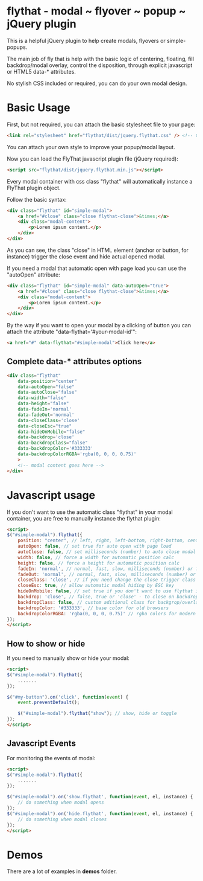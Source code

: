 # flythat - modal ~ flyover ~ popup ~ jQuery plugin

This is a helpful jQuery plugin to help create modals, flyovers or simple-popups.

The main job of fly that is help with the basic logic of centering, floating, fill backdrop/modal overlay, control the disposition, through explicit javascript or HTML5 data-* attributes.

No stylish CSS included or required, you can do your own modal design.


# Basic Usage

First, but not required, you can attach the basic stylesheet file to your page:
```html
<link rel="stylesheet" href="flythat/dist/jquery.flythat.css" /> <!-- Core basic -->
```

You can attach your own style to improve your popup/modal layout.

Now you can load the FlyThat javascript plugin file (jQuery required):
```html
<script src="flythat/dist/jquery.flythat.min.js"></script>
```

Every modal container with css class "flythat" will automatically instance a FlyThat plugin object.

Follow the basic syntax:
```html
<div class="flythat" id="simple-modal">
    <a href="#close" class="close flythat-close">&times;</a>
    <div class="modal-content">
        <p>Lorem ipsum content.</p>
    </div>
</div>
```

As you can see, the class "close" in HTML element (anchor or button, for instance) trigger the close event and hide actual opened modal.

If you need a modal that automatic open with page load you can use the "autoOpen" attribute:
```html
<div class="flythat" id="simple-modal" data-autoOpen="true">
    <a href="#close" class="close flythat-close">&times;</a>
    <div class="modal-content">
        <p>Lorem ipsum content.</p>
    </div>
</div>
```

By the way if you want to open your modal by a clicking of button you can attach the attribute "data-flythat='#your-modal-id'":
```html
<a href="#" data-flythat="#simple-modal">Click here</a>
```

## Complete data-* attributes options

```html
<div class="flythat"
    data-position="center"
    data-autoOpen="false"
    data-autoClose="false"
    data-width="false"
    data-height="false"
    data-fadeIn='normal'
    data-fadeOut='normal'
    data-closeClass='close'
    data-closeEsc="true"
    data-hideOnMobile="false"
    data-backdrop='close'
    data-backdropClass="false"
    data-backdropColor='#333333'
    data-backdropColorRGBA='rgba(0, 0, 0, 0.75)'
    >
    <!-- modal content goes here -->
</div>
```

# Javascript usage

If you don't want to use the automatic class "flythat" in your modal container, you are free to manually instance the flythat plugin:
```html
<script>
$("#simple-modal").flythat({
    position: "center", // left, right, left-bottom, right-bottom, center, [x, y] or a function
    autoOpen: false, // set true for auto open with page load
    autoClose: false, // set milliseconds (number) to auto close modal after X milisencods
    width: false, // force a width for automatic position calc
    height: false, // force a height for automatic position calc
    fadeIn: 'normal', // normal, fast, slow, milliseconds (number) or false
    fadeOut: 'normal', // normal, fast, slow, milliseconds (number) or false
    closeClass: 'close', // if you need change the close trigger class
    closeEsc: true, // allow automatic modal hiding by ESC key
    hideOnMobile: false, // set true if you don't want to use flythat in mobile devices
    backdrop: 'close', // false, true or 'close' - to close on backdrop/overlay click
    backdropClass: false, // custom aditional class for backgrop/overlay
    backdropColor: '#333333', // base color for old browsers
    backdropColorRGBA: 'rgba(0, 0, 0, 0.75)' // rgba colors for modern browsers with alpha channel
});
</script>
```

## How to show or hide

If you need to manually show or hide your modal:
```html
<script>
$("#simple-modal").flythat({
    .......
});

$("#my-button").on('click', function(event) {
    event.preventDefault();

    $("#simple-modal").flythat("show"); // show, hide or toggle
});
</script>
```

## Javascript Events

For monitoring the events of modal:
```html
<script>
$("#simple-modal").flythat({
    .......
});

$("#simple-modal").on('show.flythat', function(event, el, instance) {
    // do something when modal opens
});
$("#simple-modal").on('hide.flythat', function(event, el, instance) {
    // do something when modal closes
});
</script>
```

# Demos

There are a lot of examples in __demos__ folder.
